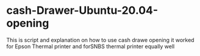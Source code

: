 # cash-Drawer-Ubuntu-20.04-opening
This is script and explanation on how to use cash drawe opening it worked for Epson Thermal printer and forSNBS thermal printer equally well

